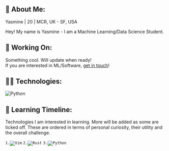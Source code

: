 ## 👋 About Me:

<!--
**chichiohio/chichiohio** is a ✨ _special_ ✨ repository because its `README.md` (this file) appears on your GitHub profile.
-->

Yasmine | 20 | MCR, UK - SF, USA

Hey! My name is Yasmine - I am a Machine Learning/Data Science Student. 

## 🚀 Working On:
Something cool. Will update when ready!
<br/>
If you are interested in ML/Software, [get in touch](mailto:yasmine@fordabl.com)!

## 👨‍💻 Technologies:
<p display="inline-flex">
<!--Programming Languages-->
<img src="https://img.shields.io/badge/Lang-Python-41C4FF?style=flat-square" alt="Python">

## 🧠 Learning Timeline:
Technologies I am interested in learning. More will be added as some are ticked off. These are ordered in terms of personal curiosity, their utility and the overall challenge.

<p display="inline-flex">
<code>1.<img src="https://img.shields.io/badge/Lib-PyTorch-DC4635?style=flat-square" alt="Vim"></code>
<code>2.<img src="https://img.shields.io/badge/Tool-Jupyter Notebook-F37725?style=flat-square" alt="Rust"></code>
<code>3.<img src="https://img.shields.io/badge/Lib-TensorFlow-FF9001?style=flat-square" alt="Python"></code>
</p>

